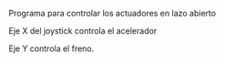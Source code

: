Programa para controlar los actuadores en lazo abierto

Eje X del joystick controla el acelerador

Eje Y controla el freno.

